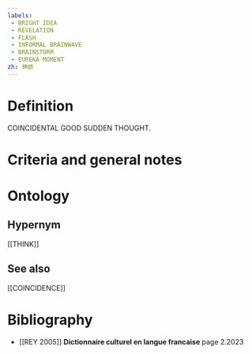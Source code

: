 ```yaml
---
labels: 
 - BRIGHT IDEA
 - REVELATION
 - FLASH
 - INFORMAL BRAINWAVE
 - BRAINSTORM
 - EUREKA MOMENT
zh: 神啟
---
```


# Definition
COINCIDENTAL GOOD SUDDEN THOUGHT.
# Criteria and general notes
# Ontology

## Hypernym
[[THINK]]
## See also
[[COINCIDENCE]]
# Bibliography
- [[REY 2005]]
**Dictionnaire culturel en langue francaise** page 2.2023
